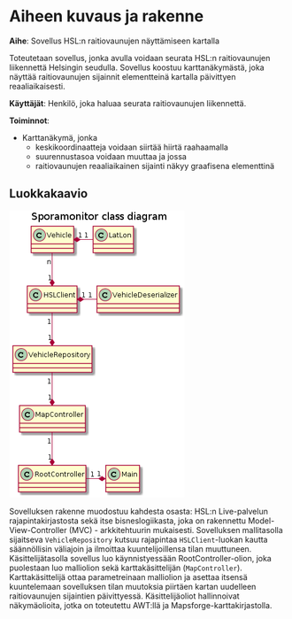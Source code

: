 # Aiheen kuvaus ja rakenne

**Aihe**: Sovellus HSL:n raitiovaunujen näyttämiseen kartalla

Toteutetaan sovellus, jonka avulla voidaan seurata HSL:n raitiovaunujen liikennettä Helsingin seudulla.
Sovellus koostuu karttanäkymästä, joka näyttää raitiovaunujen sijainnit elementteinä kartalla päivittyen reaaliaikaisesti.

**Käyttäjät**: Henkilö, joka haluaa seurata raitiovaunujen liikennettä.

**Toiminnot**:

* Karttanäkymä, jonka
    * keskikoordinaatteja voidaan siirtää hiirtä raahaamalla
    * suurennustasoa voidaan muuttaa
ja jossa
    * raitiovaunujen reaaliaikainen sijainti näkyy graafisena elementtinä

## Luokkakaavio

![Luokkakaavio](luokkakaavio.png)

Sovelluksen rakenne muodostuu kahdesta osasta: HSL:n Live-palvelun rajapintakirjastosta sekä itse bisneslogiikasta, joka on rakennettu Model-View-Controller (MVC) - arkkitehtuurin mukaisesti. Sovelluksen mallitasolla sijaitseva `VehicleRepository` kutsuu rajapintaa `HSLClient`-luokan kautta säännöllisin väliajoin ja ilmoittaa kuuntelijoillensa tilan muuttuneen. Käsittelijätasolla sovellus luo käynnistyessään RootController-olion, joka puolestaan luo malliolion sekä karttakäsittelijän (`MapController`). Karttakäsittelijä ottaa parametreinaan malliolion ja asettaa itsensä kuuntelemaan sovelluksen tilan muutoksia piirtäen kartan uudelleen raitiovaunujen sijaintien päivittyessä. Käsittelijäoliot hallinnoivat näkymäolioita, jotka on toteutettu AWT:llä ja Mapsforge-karttakirjastolla.
